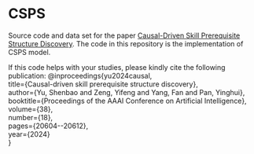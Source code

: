 # CSPS
Source code and data set for the paper [Causal-Driven Skill Prerequisite Structure Discovery](https://ojs.aaai.org/index.php/AAAI/article/view/30046). The code in this repository is the implementation of CSPS model. 

If this code helps with your studies, please kindly cite the following publication:
@inproceedings{yu2024causal,\
  title={Causal-driven skill prerequisite structure discovery},\
  author={Yu, Shenbao and Zeng, Yifeng and Yang, Fan and Pan, Yinghui},\
  booktitle={Proceedings of the AAAI Conference on Artificial Intelligence},\
  volume={38},\
  number={18},\
  pages={20604--20612},\
  year={2024}\
}
